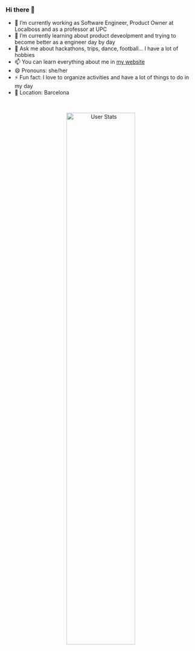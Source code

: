 ### Hi there 👋

- 🔭 I’m currently working as Software Engineer, Product Owner at Localboss and as a professor at UPC
- 🌱 I’m currently learning about product deveolpment and trying to become better as a engineer day by day
- 💬 Ask me about hackathons, trips, dance, football... I have a lot of hobbies
- 📫 You can learn everything about me in [my website](carlotacb.dev)
- 😄 Pronouns: she/her
- ⚡ Fun fact: I love to organize activities and have a lot of things to do in my day
- 📌 Location: Barcelona

<br>
<p align="center">
  <img alt="User Stats" src="https://github-readme-stats.vercel.app/api?username=carlotacb&&show_icons=true&&theme=dark" width="60%"/>
</p>
